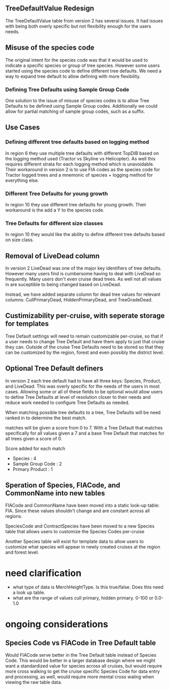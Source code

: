 ## TreeDefaultValue Redesign

The TreeDefaultValue table from version 2 has several issues. It had issues with being both overly specific but not flexibility enough for the users needs.

## Misuse of the species code
The original intent for the species code was that it would be used to indicate a specific species or group of tree species. However some users started using the species code to define different tree defaults. 
We need a way to expand tree default to allow defining with more flexibility. 

### Defining Tree Defaults using Sample Group Code
One solution to the issue of misuse of species codes is to allow Tree Defaults to be defined using Sample Group codes. Additionally we could allow for partial matching of sample group codes, such as a suffix. 

## Use Cases

### Defining different tree defaults based on logging method
In region 6 they use multiple tree defaults with different TopDIB based on the logging method used (Tractor vs Skyline vs Helicopter). As well this requires different strata for each logging method which is unavoidable.  Their workaround in version 2 is to use FIA codes as the species code for Tractor logged trees and a mnemonic of species + logging method for everything else.

### Different Tree Defaults for young growth
In region 10 they use different tree defaults for young growth. Their workaround is the add a Y to the species code.

### Tree Defaults for different size classes
In region 10 they would like the ability to define different tree defaults based on size class.  



## Removal of LiveDead column 
In version 2 LiveDead was one of the major key identifiers of tree defaults. However many users find is cumbersome having to deal with LiveDead so frequently. Many users don't even cruise dead trees. As well not all values in are suceptible to being changed based on LiveDead. 

Instead, we have added separate column for dead tree values for relevant columns: CullPrimaryDead, HiddenPrimaryDead, and TreeGradeDead.



## Custimizability per-cruise, with seperate storage for templates
Tree Default settings will need to remain customizable per-cruise, so that if a user needs to change Tree Default and have them apply to  just that cruise they can. Outside of the cruise Tree Defaults need to be stored so that they can be customized by the region, forest and even possibly the district level.  

## Optional Tree Default definers 
In version 2 each tree default had to have all three keys: Species, Product, and LiveDead. This was overly specific for the needs of the users in most cases. 
Allowing some or all of these fields to  be optional would allow users to define Tree Defaults at level of resolution closer to their needs and reduce work needed to configure Tree Defaults as needed. 

When matching possible tree defaults to a tree, Tree Defaults will be need ranked in to determine the best match. 

matches will be given a score from 0 to 7. With a Tree Default that matches specifically for all values given a 7 and a base Tree Default that matches for all trees given a score of 0.

Score added for each match
 - Species : 4 
 - Sample Group Code : 2
 - Primary Product : 1

## Speration of Species, FIACode, and CommonName into new tables
FIACode and CommonName have been moved into a static look-up table: FIA. Since these values shouldn't change and are constant across all regions. 

SpeciesCode and ContractSpecies have been moved to a new Species table that allows users to customize the Species Codes per-cruise

Another Species table will exist for template data to allow users to customize what species will appear in newly created cruises at the region and forest level. 


# need clarification
 - what type of data is MerchHeightType. Is this true/false. Does this need a look up table. 
 - what are the range of values cull primary, hidden primary. 0-100 or 0.0-1.0

# ongoing considerations

## Species Code vs FIACode in Tree Default table
Would FIACode serve better in the Tree Default table instead of Species Code. This would be better in a larger database design where we might want a standardized value for species across all cruises, but would require more cross walking to get the cruise specific Species Code for data entry and processing, as well, would require more mental cross waling when viewing the raw table data.

